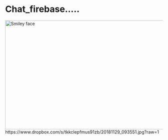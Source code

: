 # Chat_firebase.....

   <img src="https://www.dropbox.com/s/1jf5deha30pfplj/Screenshot_20190111-095612_Chat.jpg?raw=1" alt="Smiley face" height="350" width="650">
https://www.dropbox.com/s/tkkclepfmus91zb/20181129_093551.jpg?raw=1
